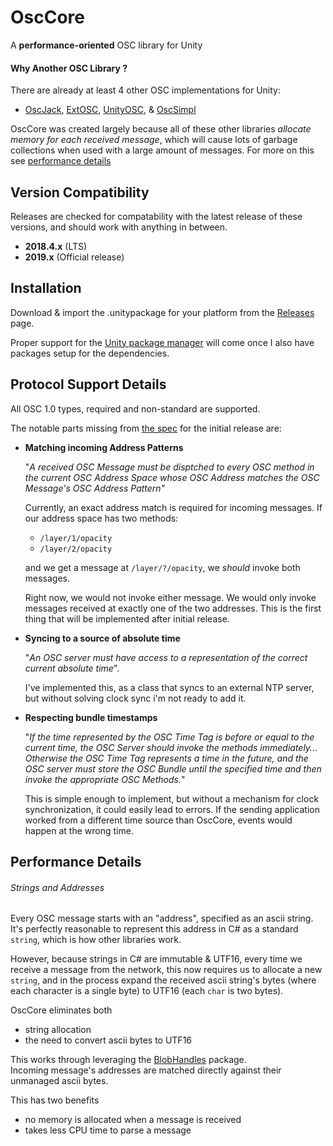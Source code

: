 # OscCore
A **performance-oriented** OSC library for Unity

#### Why Another OSC Library ?

There are already at least 4 other OSC implementations for Unity:
- [OscJack](https://github.com/keijiro/OscJack), [ExtOSC](https://github.com/Iam1337/extOSC), [UnityOSC](https://github.com/jorgegarcia/UnityOSC), & [OscSimpl](https://assetstore.unity.com/packages/tools/input-management/osc-simpl-53710)

OscCore was created largely because all of these other libraries _allocate memory for each received message_, which will cause lots of garbage collections when used with a large amount of messages.  For more on this see [performance details](#performance-details)

## Version Compatibility

Releases are checked for compatability with the latest release of these versions, and should work with anything in between.
- **2018.4.x** (LTS)
- **2019.x** (Official release)

## Installation

Download & import the .unitypackage for your platform from the [Releases](https://github.com/stella3d/OscCore/releases) page.

Proper support for the [Unity package manager](https://docs.unity3d.com/Packages/com.unity.package-manager-ui@1.8/manual/index.html) will come once I also have packages setup for the dependencies.

## Protocol Support Details

All OSC 1.0 types, required and non-standard are supported.  

The notable parts missing from [the spec](http://opensoundcontrol.org/spec-1_0) for the initial release are:
- **Matching incoming Address Patterns**

  "_A received OSC Message must be disptched to every OSC method in the current OSC Address Space whose OSC Address matches the OSC Message's OSC Address Pattern"_
   
   Currently, an exact address match is required for incoming messages.
   If our address space has two methods:
   - `/layer/1/opacity`
   - `/layer/2/opacity`

  and we get a message at `/layer/?/opacity`, we _should_ invoke both messages.

  Right now, we would not invoke either message.  We would only invoke messages received at exactly one of the two addresses.
  This is the first thing that will be implemented after initial release. 

- **Syncing to a source of absolute time**

  "_An OSC server must have access to a representation of the correct current absolute time_". 

  I've implemented this, as a class that syncs to an external NTP server, but without solving clock sync i'm not ready to add it.

- **Respecting bundle timestamps**

  "_If the time represented by the OSC Time Tag is before or equal to the current time, the OSC Server should invoke the methods immediately... Otherwise the OSC Time Tag represents a time in the future, and the OSC server must store the OSC Bundle until the specified time and then invoke the appropriate OSC Methods._"

  This is simple enough to implement, but without a mechanism for clock synchronization, it could easily lead to errors.  If the sending application worked from a different time source than OscCore, events would happen at the wrong time.


## Performance Details

###### Strings and Addresses

Every OSC message starts with an "address", specified as an ascii string.  
It's perfectly reasonable to represent this address in C# as a standard `string`, which is how other libraries work.

However, because strings in C# are immutable & UTF16, every time we receive a message from the network, this now requires us to allocate a new `string`, and in the process expand the received ascii string's bytes (where each character is a single byte) to UTF16 (each `char` is two bytes).   

OscCore eliminates both 
- string allocation
- the need to convert ascii bytes to UTF16

This works through leveraging the [BlobHandles](https://github.com/stella3d/BlobHandles) package.  
Incoming message's addresses are matched directly against their unmanaged ascii bytes.  

This has two benefits 
- no memory is allocated when a message is received
- takes less CPU time to parse a message

